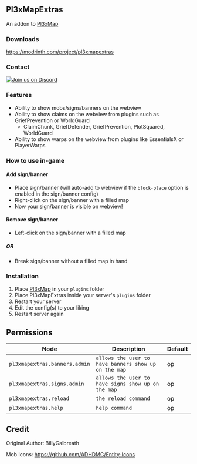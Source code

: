 ## Pl3xMapExtras
An addon to [Pl3xMap](https://modrinth.com/plugin/pl3xmap)

### Downloads
https://modrinth.com/project/pl3xmapextras

### Contact
[![Join us on Discord](https://discord.com/api/guilds/931330926653358090/widget.png?style=banner2)](https://discord.gg/w7yCw4M9za)

### Features
- Ability to show mobs/signs/banners on the webview
- Ability to show claims on the webview from plugins such as GriefPrevention or WorldGuard
    - ClaimChunk, GriefDefender, GriefPrevention, PlotSquared, WorldGuard
- Ability to show warps on the webview from plugins like EssentialsX or PlayerWarps

### How to use in-game

#### Add sign/banner
- Place sign/banner (will auto-add to webview if the `block-place` option is enabled in the sign/banner config)
- Right-click on the sign/banner with a filled map
- Now your sign/banner is visible on webview!

#### Remove sign/banner
- Left-click on the sign/banner with a filled map
##### OR
- Break sign/banner without a filled map in hand

### Installation
1) Place [Pl3xMap](https://modrinth.com/plugin/pl3xmap) in your `plugins` folder
2) Place Pl3xMapExtras inside your server's `plugins` folder
3) Restart your server
4) Edit the config(s) to your liking
5) Restart server again

## Permissions
| Node                          | Description                                          | Default |
|-------------------------------|------------------------------------------------------|---------|
| `pl3xmapextras.banners.admin` | `allows the user to have banners show up on the map` | op      |
| `pl3xmapextras.signs.admin`   | `allows the user to have signs show up on the map`   | op      |
| `pl3xmapextras.reload`        | `the reload command`                                 | op      |
| `pl3xmapextras.help`          | `help command`                                       | op      |

## Credit
Original Author: BillyGalbreath

Mob Icons: https://github.com/ADHDMC/Entity-Icons
